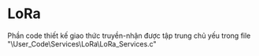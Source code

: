 # LoRa
Phần code thiết kế giao thức truyền-nhận được tập trung chủ yếu trong file "\User_Code\Services\LoRa\LoRa_Services.c"
